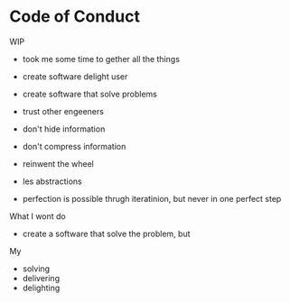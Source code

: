 # Code of Conduct

WIP

- took me some time to gether all the things
- create software delight user
- create software that solve problems

- trust other engeeners
- don't hide information
- don't compress information
- reinwent the wheel 
- les abstractions
- perfection is possible thrugh iteratinion, but never in one perfect step

What I wont do
- create a software that solve the problem, but 

My 
- solving
- delivering
- delighting
